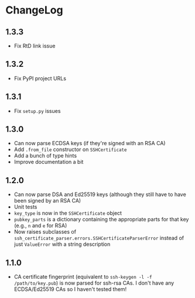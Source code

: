 ChangeLog
=========

1.3.3
-----
- Fix RtD link issue

1.3.2
-----
- Fix PyPI project URLs

1.3.1
-----
- Fix `setup.py` issues

1.3.0
-----
- Can now parse ECDSA keys (if they're signed with an RSA CA)
- Add `.from_file` constructor on `SSHCertificate`
- Add a bunch of type hints
- Improve documentation a bit

1.2.0
-----
- Can now parse DSA and Ed25519 keys (although they still have to have been signed by an RSA CA)
- Unit tests
- `key_type` is now in the `SSHCertificate` object
- `pubkey_parts` is a dictionary containing the appropriate parts for that key (e.g., `n` and `e` for RSA)
- Now raises subclasses of `ssh_certificate_parser.errors.SSHCertificateParserError` instead of just `ValueError` with a string description

1.1.0
-----
- CA certificate fingerprint (equivalent to `ssh-keygen -l -f /path/to/key.pub`) is now parsed for ssh-rsa CAs. I don't have any ECDSA/Ed25519 CAs so I haven't tested them!
